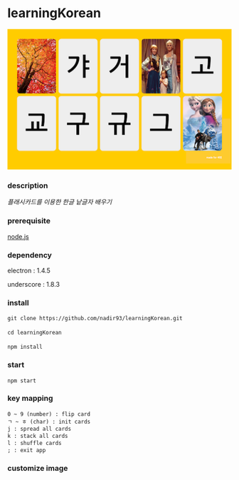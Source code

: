 # learningKorean

![learningKorean](https://raw.githubusercontent.com/nadir93/learningKorean/master/images/learningkorean.png)

### description

*플래시카드를 이용한 한글 낱글자 배우기*

### prerequisite

[node.js](https://nodejs.org/en/)

### dependency

electron : 1.4.5

underscore : 1.8.3

### install

```
git clone https://github.com/nadir93/learningKorean.git

cd learningKorean

npm install
```
### start
```
npm start
```

### key mapping
```
0 ~ 9 (number) : flip card
ㄱ ~ ㅎ (char) : init cards
j : spread all cards
k : stack all cards
l : shuffle cards
; : exit app
```

### customize image


